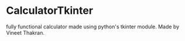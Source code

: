 # CalculatorTkinter
fully functional calculator made using python's tkinter module.
Made by Vineet Thakran.
